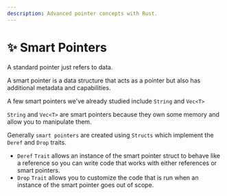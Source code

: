 ```yaml
---
description: Advanced pointer concepts with Rust.
---
```


# ✨ Smart Pointers

A standard pointer just refers to data.

A smart pointer is a data structure that acts as a pointer but also has additional metadata and capabilities.

A few smart pointers we've already studied include `String` and `Vec<T>`

`String` and `Vec<T>` are smart pointers because they own some memory and allow you to manipulate them.

Generally `smart pointers` are created using `Structs` which implement the `Deref` and `Drop` traits.

* `Deref` `Trait` allows an instance of the smart pointer struct to behave like a reference so you can write code that works with either references or smart pointers.
* `Drop` `Trait` allows you to customize the code that is run when an instance of the smart pointer goes out of scope.
